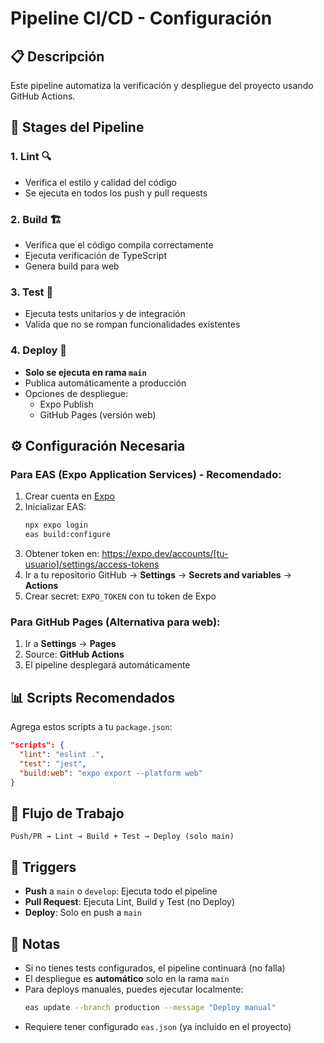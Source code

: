 # Pipeline CI/CD - Configuración

## 📋 Descripción

Este pipeline automatiza la verificación y despliegue del proyecto usando GitHub Actions.

## 🔄 Stages del Pipeline

### 1. **Lint** 🔍
- Verifica el estilo y calidad del código
- Se ejecuta en todos los push y pull requests

### 2. **Build** 🏗️
- Verifica que el código compila correctamente
- Ejecuta verificación de TypeScript
- Genera build para web

### 3. **Test** 🧪
- Ejecuta tests unitarios y de integración
- Valida que no se rompan funcionalidades existentes

### 4. **Deploy** 🚀
- **Solo se ejecuta en rama `main`**
- Publica automáticamente a producción
- Opciones de despliegue:
  - Expo Publish
  - GitHub Pages (versión web)

## ⚙️ Configuración Necesaria

### Para EAS (Expo Application Services) - Recomendado:

1. Crear cuenta en [Expo](https://expo.dev)
2. Inicializar EAS:
   ```bash
   npx expo login
   eas build:configure
   ```
3. Obtener token en: https://expo.dev/accounts/[tu-usuario]/settings/access-tokens
4. Ir a tu repositorio GitHub → **Settings** → **Secrets and variables** → **Actions**
5. Crear secret: `EXPO_TOKEN` con tu token de Expo

### Para GitHub Pages (Alternativa para web):

1. Ir a **Settings** → **Pages**
2. Source: **GitHub Actions**
3. El pipeline desplegará automáticamente

## 📊 Scripts Recomendados

Agrega estos scripts a tu `package.json`:

```json
"scripts": {
  "lint": "eslint .",
  "test": "jest",
  "build:web": "expo export --platform web"
}
```

## 🚦 Flujo de Trabajo

```
Push/PR → Lint → Build + Test → Deploy (solo main)
```

## 🎯 Triggers

- **Push** a `main` o `develop`: Ejecuta todo el pipeline
- **Pull Request**: Ejecuta Lint, Build y Test (no Deploy)
- **Deploy**: Solo en push a `main`

## 📝 Notas

- Si no tienes tests configurados, el pipeline continuará (no falla)
- El despliegue es **automático** solo en la rama `main`
- Para deploys manuales, puedes ejecutar localmente:
  ```bash
  eas update --branch production --message "Deploy manual"
  ```
- Requiere tener configurado `eas.json` (ya incluido en el proyecto)

